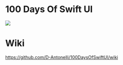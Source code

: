 # 100 Days Of Swift UI 

![](https://geps.dev/progress/61)

# Wiki
https://github.com/D-Antonelli/100DaysOfSwiftUI/wiki
